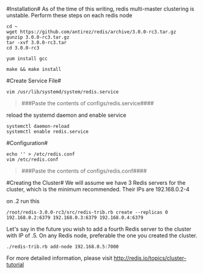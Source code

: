 #Installation#
As of the time of this writing, redis multi-master clustering is unstable. Perform these steps on each redis node

```
cd ~
wget https://github.com/antirez/redis/archive/3.0.0-rc3.tar.gz
gunzip 3.0.0-rc3.tar.gz
tar -xvf 3.0.0-rc3.tar
cd 3.0.0-rc3

yum install gcc

make && make install
```

#Create Service File#
```
vim /usr/lib/systemd/system/redis.service
```
> ###Paste the contents of configs/redis.service####

reload the systemd daemon and enable service
```
systemctl daemon-reload
systemctl enable redis.service
```

#Configuration#
```
echo '' > /etc/redis.conf
vim /etc/redis.conf
```
> ###Paste the contents of configs/redis.conf####

#Creating the Cluster#
We will assume we have 3 Redis servers for the cluster, which is the minimum recommended. Their IPs are 192.168.0.2-4

on .2 run this
```
/root/redis-3.0.0-rc3/src/redis-trib.rb create --replicas 0 192.168.0.2:6379 192.168.0.3:6379 192.168.0.4:6379
```

Let's say in the future you wish to add a fourth Redis server to the cluster with IP of .5. On any Redis node, preferable the one you created the cluster.
```
./redis-trib.rb add-node 192.168.0.5:7000
```

For more detailed information, please visit http://redis.io/topics/cluster-tutorial
